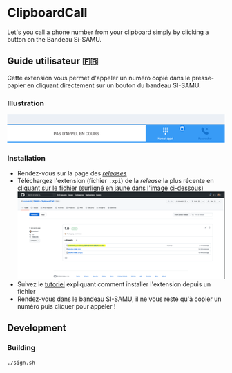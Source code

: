 # ClipboardCall

Let's you call a phone number from your clipboard simply by clicking a button on the Bandeau Si-SAMU.

## Guide utilisateur 🇫🇷

Cette extension vous permet d'appeler un numéro copié dans le presse-papier en cliquant directement sur un bouton du bandeau SI-SAMU. 

### Illustration
![Démonstration du bouton](./images/demo-extension-button.png)

### Installation
- Rendez-vous sur la page des [_releases_](https://github.com/romainfd/SAMU-ClipboardCall/releases)
- Téléchargez l'extension (fichier `.xpi`) de la _release_ la plus récente en cliquant sur le fichier (surligné en jaune dans l'image ci-dessous)
  ![Tuto téléchargement extension](./images/tuto-download-xpi.png)
- Suivez le [tutoriel](https://extensionworkshop.com/documentation/publish/distribute-sideloading/#install-addon-from-file) expliquant comment installer l'extension depuis un fichier
- Rendez-vous dans le bandeau SI-SAMU, il ne vous reste qu'à copier un numéro puis cliquer pour appeler !

## Development
### Building
```
./sign.sh
```
